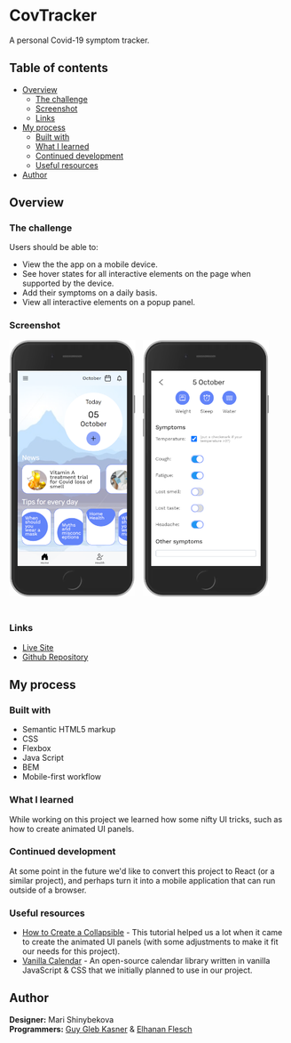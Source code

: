 # CovTracker
A personal Covid-19 symptom tracker.


## Table of contents

- [Overview](#overview)
  - [The challenge](#the-challenge)
  - [Screenshot](#screenshot)
  - [Links](#links)
- [My process](#my-process)
  - [Built with](#built-with)
  - [What I learned](#what-i-learned)
  - [Continued development](#continued-development)
  - [Useful resources](#useful-resources)
- [Author](#author)


## Overview

### The challenge

Users should be able to:

- View the the app on a mobile device.
- See hover states for all interactive elements on the page when supported by the device.
- Add their symptoms on a daily basis.
- View all interactive elements on a popup panel.

### Screenshot

<img src="./images/screenshots/screenshot-main.png" style="max-width: 45%; margin-right: 10px">
<img src="./images/screenshots/screenshot-symptoms.png" style="max-width: 45%">
<div style="padding-top: 20px"></div>

### Links

- [Live Site](https://synthetic-borealis.github.io/CovTracker/)
- [Github Repository](https://github.com/synthetic-borealis/CovTracker)

## My process

### Built with

- Semantic HTML5 markup
- CSS
- Flexbox
- Java Script
- BEM
- Mobile-first workflow

### What I learned

While working on this project we learned how some nifty UI tricks, such as how to create animated UI panels.

### Continued development

At some point in the future we'd like to convert this project to React (or a similar project), and perhaps turn it into a mobile application that can run outside of a browser.

### Useful resources

- [How to Create a Collapsible](https://www.w3schools.com/howto/howto_js_collapsible.asp) - This tutorial helped us a lot when it came to create the animated UI panels (with some adjustments to make it fit our needs for this project).
- [Vanilla Calendar](https://github.com/marssola/vanilla-calendar) - An open-source calendar library written in vanilla JavaScript & CSS that we initially planned to use in our project.

## Author

<b>Designer:</b> Mari Shinybekova<br>
<b>Programmers:</b> [Guy Gleb Kasner](https://github.com/Glebkas) & [Elhanan Flesch](https://github.com/synthetic-borealis)<br>
